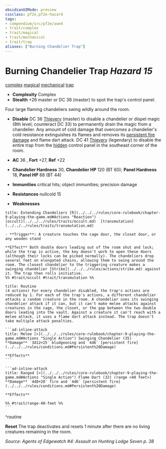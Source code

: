```yaml
---
obsidianUIMode: preview
cssclass: pf2e,pf2e-hazard
tags:
- compendium/src/pf2e/aoe4
- trait/complex
- trait/magical
- trait/mechanical
- trait/trap
aliases: ["Burning Chandelier Trap"]
---
```

# Burning Chandelier Trap *Hazard 15*  
[complex](../../../rules/traits/complex.md)  [magical](../../../rules/traits/magical.md)  [mechanical](../../../rules/traits/mechanical.md)  [trap](../../../rules/traits/trap.md)  

- **Complexity** Complex
- **Stealth** +26 master or DC 38 (master) to spot the trap's control panel.  

Four large flaming chandeliers swing wildly around the room.

- **Disable** DC 36 [Thievery](../../skills.md#Thievery) (master) to disable a chandelier or dispel magic (8th level; counteract DC 33) to permanently drain the magic from a chandelier. Any amount of cold damage that overcomes a chandelier's cold resistance extinguishes its flames and removes its [persistent fire damage](../../../rules/conditions.md#Persistent%20Damage) and flame dart attack. DC 41 [Thievery](../../skills.md#Thievery) (legendary) to disable the entire trap from the [hidden](../../../rules/conditions.md#Hidden) control panel in the southeast corner of the room.  

- **AC** 36 , **Fort** +27, **Ref** +22
- **Chandelier Hardness** 30, **Chandelier HP** 120 (BT 60); **Panel Hardness** 18, **Panel HP** 88 (BT 44)
- **Immunities** critical hits; object immunities; precision damage
- **Resistances** nullcold 15
- **Weaknesses** 
     
```ad-embed-ability
title: Extending Chandeliers [R](../../../rules/core-rulebook/chapter-9-playing-the-game.md#Actions "Reaction")
[occult](../../../rules/traits/occult.md)  [transmutation](../../../rules/traits/transmutation.md)  

- **Trigger**: A creature touches the cage door, the closet door, or any wooden stand

**Effect** Both double doors leading out of the room shut and lock; while the trap is active, the key doesn't work to open these doors (although their locks can be picked normally). The chandeliers drop several feet on elongated chains, allowing them to swing around the room. The closest chandelier to the triggering creature makes a swinging chandelier [Strike](../../../rules/actions/strike.md) against it. The trap then rolls initiative.  
%% #trait/occult #trait/transmutation %%
```

````ad-pf2-summary
title: Routine
(4 actions) For every chandelier disabled, the trap's actions are reduced by 1. For each of the trap's actions, a different chandelier attacks a random creature in the room. A chandelier uses its swinging chandelier attack if it can, but it can't make melee attacks against creatures in the cage, the closet, or the gap between the two double doors leading into the vault. Against a creature it can't reach with a melee attack, it uses a flame dart attack instead. The trap doesn't take multiple attack penalties.

```ad-inline-attack
title: Melee [>](../../../rules/core-rulebook/chapter-9-playing-the-game.md#Actions "Single Action") Swinging Chandelier (35)
**Damage** `3d12+25` bludgeoning and `4d6` [persistent fire](../../../rules/conditions.md#Persistent%20Damage) 
 
**Effects**
```

```ad-inline-attack
title: Ranged [>](../../../rules/core-rulebook/chapter-9-playing-the-game.md#Actions "Single Action") Flame Dart (32) (range <40 feet>)
**Damage** `4d8+20` fire and `4d6` [persistent fire](../../../rules/conditions.md#Persistent%20Damage) 
 
**Effects** 

%% #trait/range-40-feet %%
```
````
^routine

**Reset** The trap deactivates and resets 1 minute after there are no living creatures remaining in the room.  

*Source: Agents of Edgewatch #4: Assault on Hunting Lodge Seven p. 38*

